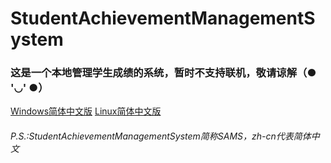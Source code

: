 # StudentAchievementManagementSystem
<h3>这是一个本地管理学生成绩的系统，暂时不支持联机，敬请谅解（● '◡' ●）</h3>
<p>
<a href="https://github.com/XiyuWang2006/StudentAchievementManagementSystem/SAMS_zh-cn.windows.cpp">Windows简体中文版</a>
<a href="https://github.com/XiyuWang2006/StudentAchievementManagementSystem/SAMS_zh-cn.linux.cpp">Linux简体中文版</a>
</p>
<h6>P.S.:StudentAchievementManagementSystem简称SAMS，zh-cn代表简体中文</h6>
